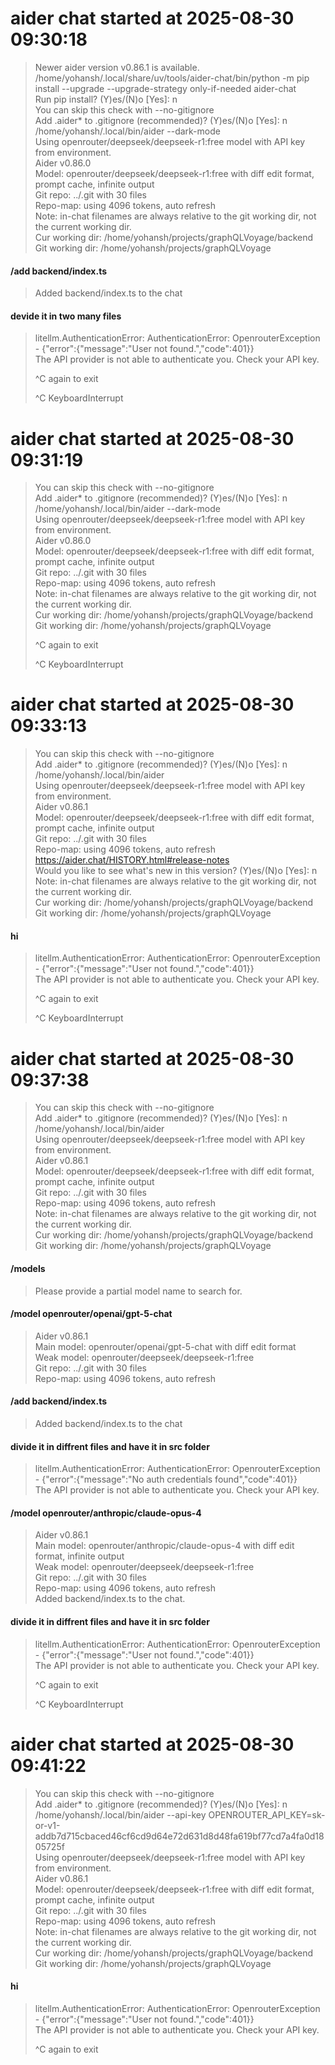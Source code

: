 
# aider chat started at 2025-08-30 09:30:18

> Newer aider version v0.86.1 is available.  
> /home/yohansh/.local/share/uv/tools/aider-chat/bin/python -m pip install --upgrade --upgrade-strategy only-if-needed aider-chat  
> Run pip install? (Y)es/(N)o [Yes]: n  
> You can skip this check with --no-gitignore  
> Add .aider* to .gitignore (recommended)? (Y)es/(N)o [Yes]: n  
> /home/yohansh/.local/bin/aider --dark-mode  
> Using openrouter/deepseek/deepseek-r1:free model with API key from environment.  
> Aider v0.86.0  
> Model: openrouter/deepseek/deepseek-r1:free with diff edit format, prompt cache, infinite output  
> Git repo: ../.git with 30 files  
> Repo-map: using 4096 tokens, auto refresh  
> Note: in-chat filenames are always relative to the git working dir, not the current working dir.  
> Cur working dir: /home/yohansh/projects/graphQLVoyage/backend  
> Git working dir: /home/yohansh/projects/graphQLVoyage  

#### /add backend/index.ts  
> Added backend/index.ts to the chat  

#### devide it in two many files  
> litellm.AuthenticationError: AuthenticationError: OpenrouterException - {"error":{"message":"User not found.","code":401}}  
> The API provider is not able to authenticate you. Check your API key.  
>  
>  
> ^C again to exit  
>  
>  
> ^C KeyboardInterrupt  

# aider chat started at 2025-08-30 09:31:19

> You can skip this check with --no-gitignore  
> Add .aider* to .gitignore (recommended)? (Y)es/(N)o [Yes]: n  
> /home/yohansh/.local/bin/aider --dark-mode  
> Using openrouter/deepseek/deepseek-r1:free model with API key from environment.  
> Aider v0.86.0  
> Model: openrouter/deepseek/deepseek-r1:free with diff edit format, prompt cache, infinite output  
> Git repo: ../.git with 30 files  
> Repo-map: using 4096 tokens, auto refresh  
> Note: in-chat filenames are always relative to the git working dir, not the current working dir.  
> Cur working dir: /home/yohansh/projects/graphQLVoyage/backend  
> Git working dir: /home/yohansh/projects/graphQLVoyage  
>  
>  
> ^C again to exit  
>  
>  
> ^C KeyboardInterrupt  

# aider chat started at 2025-08-30 09:33:13

> You can skip this check with --no-gitignore  
> Add .aider* to .gitignore (recommended)? (Y)es/(N)o [Yes]: n  
> /home/yohansh/.local/bin/aider  
> Using openrouter/deepseek/deepseek-r1:free model with API key from environment.  
> Aider v0.86.1  
> Model: openrouter/deepseek/deepseek-r1:free with diff edit format, prompt cache, infinite output  
> Git repo: ../.git with 30 files  
> Repo-map: using 4096 tokens, auto refresh  
> https://aider.chat/HISTORY.html#release-notes  
> Would you like to see what's new in this version? (Y)es/(N)o [Yes]: n  
> Note: in-chat filenames are always relative to the git working dir, not the current working dir.  
> Cur working dir: /home/yohansh/projects/graphQLVoyage/backend  
> Git working dir: /home/yohansh/projects/graphQLVoyage  

#### hi  
> litellm.AuthenticationError: AuthenticationError: OpenrouterException - {"error":{"message":"User not found.","code":401}}  
> The API provider is not able to authenticate you. Check your API key.  
>  
>  
> ^C again to exit  
>  
>  
> ^C KeyboardInterrupt  

# aider chat started at 2025-08-30 09:37:38

> You can skip this check with --no-gitignore  
> Add .aider* to .gitignore (recommended)? (Y)es/(N)o [Yes]: n  
> /home/yohansh/.local/bin/aider  
> Using openrouter/deepseek/deepseek-r1:free model with API key from environment.  
> Aider v0.86.1  
> Model: openrouter/deepseek/deepseek-r1:free with diff edit format, prompt cache, infinite output  
> Git repo: ../.git with 30 files  
> Repo-map: using 4096 tokens, auto refresh  
> Note: in-chat filenames are always relative to the git working dir, not the current working dir.  
> Cur working dir: /home/yohansh/projects/graphQLVoyage/backend  
> Git working dir: /home/yohansh/projects/graphQLVoyage  

#### /models  
> Please provide a partial model name to search for.  

#### /model openrouter/openai/gpt-5-chat  
> Aider v0.86.1  
> Main model: openrouter/openai/gpt-5-chat with diff edit format  
> Weak model: openrouter/deepseek/deepseek-r1:free  
> Git repo: ../.git with 30 files  
> Repo-map: using 4096 tokens, auto refresh  

#### /add backend/index.ts  
> Added backend/index.ts to the chat  

#### divide it in diffrent files and  have it in src folder  
> litellm.AuthenticationError: AuthenticationError: OpenrouterException - {"error":{"message":"No auth credentials found","code":401}}  
> The API provider is not able to authenticate you. Check your API key.  

#### /model openrouter/anthropic/claude-opus-4  
> Aider v0.86.1  
> Main model: openrouter/anthropic/claude-opus-4 with diff edit format, infinite output  
> Weak model: openrouter/deepseek/deepseek-r1:free  
> Git repo: ../.git with 30 files  
> Repo-map: using 4096 tokens, auto refresh  
> Added backend/index.ts to the chat.  

#### divide it in diffrent files and  have it in src folder  
> litellm.AuthenticationError: AuthenticationError: OpenrouterException - {"error":{"message":"User not found.","code":401}}  
> The API provider is not able to authenticate you. Check your API key.  
>  
>  
> ^C again to exit  
>  
>  
> ^C KeyboardInterrupt  

# aider chat started at 2025-08-30 09:41:22

> You can skip this check with --no-gitignore  
> Add .aider* to .gitignore (recommended)? (Y)es/(N)o [Yes]: n  
> /home/yohansh/.local/bin/aider --api-key OPENROUTER_API_KEY=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  
> Using openrouter/deepseek/deepseek-r1:free model with API key from environment.  
> Aider v0.86.1  
> Model: openrouter/deepseek/deepseek-r1:free with diff edit format, prompt cache, infinite output  
> Git repo: ../.git with 30 files  
> Repo-map: using 4096 tokens, auto refresh  
> Note: in-chat filenames are always relative to the git working dir, not the current working dir.  
> Cur working dir: /home/yohansh/projects/graphQLVoyage/backend  
> Git working dir: /home/yohansh/projects/graphQLVoyage  

#### hi  
> litellm.AuthenticationError: AuthenticationError: OpenrouterException - {"error":{"message":"User not found.","code":401}}  
> The API provider is not able to authenticate you. Check your API key.  
>  
>  
> ^C again to exit  
